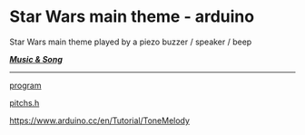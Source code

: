 # Star Wars main theme - arduino
 Star Wars main theme played by a piezo buzzer / speaker / beep

 [*__Music & Song__*](https://www.youtube.com/watch?v=_D0ZQPqeJkk)
 
 ---

 [program](https://github.com/luanrivello/starwars-main-theme-arduino/blob/master/main.ino)
 
 [pitchs.h](https://github.com/luanrivello/starwars-main-theme-arduino/blob/master/pitches.h.ino)

 https://www.arduino.cc/en/Tutorial/ToneMelody

